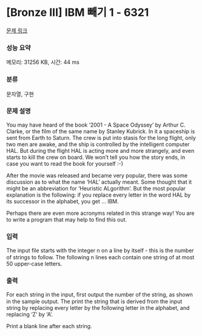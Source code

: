 # [Bronze III] IBM 빼기 1 - 6321 

[문제 링크](https://www.acmicpc.net/problem/6321) 

### 성능 요약

메모리: 31256 KB, 시간: 44 ms

### 분류

문자열, 구현

### 문제 설명

<p>You may have heard of the book ‘2001 - A Space Odyssey’ by Arthur C. Clarke, or the film of the same name by Stanley Kubrick. In it a spaceship is sent from Earth to Saturn. The crew is put into stasis for the long flight, only two men are awake, and the ship is controlled by the intelligent computer HAL. But during the flight HAL is acting more and more strangely, and even starts to kill the crew on board. We won’t tell you how the story ends, in case you want to read the book for yourself :-)</p>

<p>After the movie was released and became very popular, there was some discussion as to what the name ‘HAL’ actually meant. Some thought that it might be an abbreviation for ‘Heuristic ALgorithm’. But the most popular explanation is the following: if you replace every letter in the word HAL by its successor in the alphabet, you get ... IBM.</p>

<p>Perhaps there are even more acronyms related in this strange way! You are to write a program that may help to find this out.</p>

### 입력 

 <p>The input ﬁle starts with the integer n on a line by itself - this is the number of strings to follow. The following n lines each contain one string of at most 50 upper-case letters.</p>

### 출력 

 <p>For each string in the input, ﬁrst output the number of the string, as shown in the sample output. The print the string that is derived from the input string by replacing every letter by the following letter in the alphabet, and replacing ‘Z’ by ‘A’.</p>

<p>Print a blank line after each string.</p>

